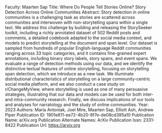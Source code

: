 Faculty: Maarten Sap
Title: Where Do People Tell Stories Online? Story Detection Across Online Communities
Abstract: Story detection in online communities is a challenging task as stories are scattered across communities and interwoven with non-storytelling spans within a single text. We address this challenge by building and releasing the StorySeeker toolkit, including a richly annotated dataset of 502 Reddit posts and comments, a detailed codebook adapted to the social media context, and models to predict storytelling at the document and span level. Our dataset is sampled from hundreds of popular English-language Reddit communities ranging across 33 topic categories, and it contains fine-grained expert annotations, including binary story labels, story spans, and event spans. We evaluate a range of detection methods using our data, and we identify the distinctive textual features of online storytelling, focusing on storytelling span detection, which we introduce as a new task. We illuminate distributional characteristics of storytelling on a large community-centric social media platform, and we also conduct a case study on r/ChangeMyView, where storytelling is used as one of many persuasive strategies, illustrating that our data and models can be used for both inter- and intra-community research. Finally, we discuss implications of our tools and analyses for narratology and the study of online communities.
Year: 2023
Authors: Maria Antoniak, Joel Mire, Maarten Sap, Elliott Ash, Andrew Piper
Publication ID: 1901e811-ee72-4b20-8f7e-de08cd395a10
Publication Name: arXiv.org
Publication Alternate Names: ArXiv
Publication Issn: 2331-8422
Publication Url: https://arxiv.org

